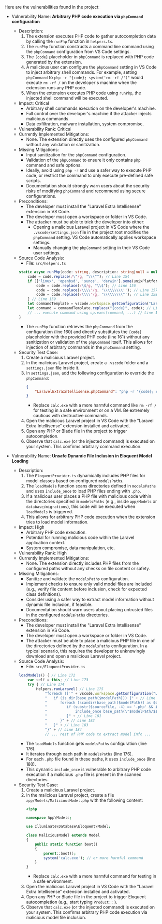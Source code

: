Here are the vulnerabilities found in the project:

- Vulnerability Name: **Arbitrary PHP code execution via `phpCommand` configuration**
  - Description:
    1. The extension executes PHP code to gather autocompletion data by calling the `runPhp` function in `helpers.ts`.
    2. The `runPhp` function constructs a command line command using the `phpCommand` configuration from VS Code settings.
    3. The `{code}` placeholder in `phpCommand` is replaced with PHP code generated by the extension.
    4. A malicious user can configure the `phpCommand` setting in VS Code to inject arbitrary shell commands. For example, setting `phpCommand` to `php -r "{code}; system('rm -rf /')"` would execute `rm -rf /` on the developer's machine when the extension runs any PHP code.
    5. When the extension executes PHP code using `runPhp`, the injected shell command will be executed.
  - Impact: Critical
    - Arbitrary shell commands execution on the developer's machine.
    - Full control over the developer's machine if the attacker injects malicious commands.
    - Data exfiltration, malware installation, system compromise.
  - Vulnerability Rank: Critical
  - Currently Implemented Mitigations:
    - None. The extension directly uses the configured `phpCommand` without any validation or sanitization.
  - Missing Mitigations:
    - Input sanitization for the `phpCommand` configuration.
    - Validation of the `phpCommand` to ensure it only contains `php` command and safe options.
    - Ideally, avoid using `php -r` and use a safer way to execute PHP code, or restrict the command to only execute pre-defined safe scripts.
    - Documentation should strongly warn users about the security risks of modifying `phpCommand` and recommend using secure configurations.
  - Preconditions:
    - The developer must install the "Laravel Extra Intellisense" extension in VS Code.
    - The developer must open a workspace or folder in VS Code.
    - The attacker must be able to trick the developer into either:
        - Opening a malicious Laravel project in VS Code where the `.vscode/settings.json` file in the project root modifies the `phpCommand` setting. VS Code automatically applies workspace settings.
        - Manually changing the `phpCommand` setting in their VS Code user settings.
  - Source Code Analysis:
    - File: `src/helpers.ts`
    ```typescript
    static async runPhp(code: string, description: string|null = null) : Promise<string> {
        code = code.replace(/\"/g, "\\\""); // Line 154
        if (['linux', 'openbsd', 'sunos', 'darwin'].some(unixPlatforms => os.platform().includes(unixPlatforms))) { // Line 155
            code = code.replace(/\$/g, "\\$"); // Line 156
            code = code.replace(/\\\\'/g, '\\\\\\\\\''); // Line 157
            code = code.replace(/\\\\"/g, '\\\\\\\\\"'); // Line 158
        } // Line 159
        let commandTemplate = vscode.workspace.getConfiguration("LaravelExtraIntellisense").get<string>('phpCommand') ?? "php -r \"{code}\""; // Line 160
        let command = commandTemplate.replace("{code}", code); // Line 161
        // ... execute command using cp.exec(command, ...) // Line 167
    }
    ```
    - The `runPhp` function retrieves the `phpCommand` from the configuration (line 160) and directly substitutes the `{code}` placeholder with the provided PHP code (line 161) without any sanitization or validation of the `phpCommand` itself. This allows for injection of arbitrary commands in the `phpCommand` setting.
  - Security Test Case:
    1. Create a malicious Laravel project.
    2. In the malicious Laravel project, create a `.vscode` folder and a `settings.json` file inside it.
    3. In `settings.json`, add the following configuration to override the `phpCommand`:
       ```json
       {
           "LaravelExtraIntellisense.phpCommand": "php -r '{code}; system(\"calc.exe\");'"
       }
       ```
       - Replace `calc.exe` with a more harmful command like `rm -rf /` for testing in a safe environment or on a VM. Be extremely cautious with destructive commands.
    4. Open the malicious Laravel project in VS Code with the "Laravel Extra Intellisense" extension installed and activated.
    5. Open any PHP or Blade file in the project to trigger autocompletion.
    6. Observe that `calc.exe` (or the injected command) is executed on your system. This confirms arbitrary command execution.

- Vulnerability Name: **Unsafe Dynamic File Inclusion in Eloquent Model Loading**
  - Description:
    1. The `EloquentProvider.ts` dynamically includes PHP files for model classes based on configured `modelsPaths`.
    2. The `loadModels` function scans directories defined in `modelsPaths` and uses `include_once` to load PHP files ending with `.php`.
    3. If a malicious user places a PHP file with malicious code within the directories specified in `modelsPaths` (e.g., inside `app/Models` or `database/migrations`), this code will be executed when `loadModels` is triggered.
    4. This allows for arbitrary PHP code execution when the extension tries to load model information.
  - Impact: High
    - Arbitrary PHP code execution.
    - Potential for running malicious code within the Laravel application context.
    - System compromise, data manipulation, etc.
  - Vulnerability Rank: High
  - Currently Implemented Mitigations:
    - None. The extension directly includes PHP files from the configured paths without any checks on file content or safety.
  - Missing Mitigations:
    - Sanitize and validate the `modelsPaths` configuration.
    - Implement checks to ensure only valid model files are included (e.g., verify file content before inclusion, check for expected class definitions).
    - Consider using a safer way to extract model information without dynamic file inclusion, if feasible.
    - Documentation should warn users about placing untrusted files in the configured `modelsPaths` directories.
  - Preconditions:
    - The developer must install the "Laravel Extra Intellisense" extension in VS Code.
    - The developer must open a workspace or folder in VS Code.
    - The attacker must be able to place a malicious PHP file in one of the directories defined by the `modelsPaths` configuration. In a typical scenario, this requires the developer to unknowingly download and open a malicious Laravel project.
  - Source Code Analysis:
    - File: `src/EloquentProvider.ts`
    ```typescript
    loadModels() { // Line 172
        var self = this; // Line 173
        try { // Line 174
            Helpers.runLaravel( // Line 175
                "foreach (['" + vscode.workspace.getConfiguration("LaravelExtraIntellisense").get<Array<string>>('modelsPaths', ['app', 'app/Models']).join('\', \'') + "'] as $modelPath) {" + // Line 176
                "   if (is_dir(base_path($modelPath))) {" + // Line 177
                "      foreach (scandir(base_path($modelPath)) as $sourceFile) {" + // Line 178
                "         if (substr($sourceFile, -4) == '.php' && is_file(base_path(\"$modelPath/$sourceFile\"))) {" + // Line 179
                "             include_once base_path(\"$modelPath/$sourceFile\");" + // Line 180 <--- Vulnerable line
                "         }" + // Line 181
                "      }" + // Line 182
                "   }" + // Line 183
                "}" + // Line 184
                // ... rest of PHP code to extract model info ...
    ```
    - The `loadModels` function gets `modelsPaths` configuration (line 176).
    - It iterates through each path in `modelsPaths` (line 176).
    - For each `.php` file found in these paths, it uses `include_once` (line 180).
    - This dynamic `include_once` is vulnerable to arbitrary PHP code execution if a malicious `.php` file is present in the scanned directories.
  - Security Test Case:
    1. Create a malicious Laravel project.
    2. In the malicious Laravel project, create a file `app/Models/MaliciousModel.php` with the following content:
       ```php
       <?php

       namespace App\Models;

       use Illuminate\Database\Eloquent\Model;

       class MaliciousModel extends Model
       {
           public static function boot()
           {
               parent::boot();
               system('calc.exe'); // or more harmful command
           }
       }
       ```
       - Replace `calc.exe` with a more harmful command for testing in a safe environment.
    3. Open the malicious Laravel project in VS Code with the "Laravel Extra Intellisense" extension installed and activated.
    4. Open any PHP or Blade file in the project to trigger Eloquent autocompletion (e.g., start typing `Product::` ).
    5. Observe that `calc.exe` (or the injected command) is executed on your system. This confirms arbitrary PHP code execution via malicious model file inclusion.
